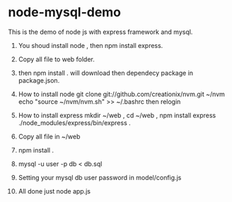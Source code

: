 node-mysql-demo
===============

This is the demo of node js with express framework and mysql.

1. You shoud install node , then npm install express.
2. Copy all file to web folder.
3. then npm install . will download then dependecy package in package.json.
4. How to install node 
git clone git://github.com/creationix/nvm.git ~/nvm
echo "source ~/nvm/nvm.sh" >> ~/.bashrc
then relogin

5. How to install express 
mkdir ~/web , cd ~/web , npm install express
./node_modules/express/bin/express .
6. Copy all file in ~/web
7. npm install .
8. mysql -u user -p db < db.sql
9. Setting your mysql db user password in model/config.js
10. All done just node app.js

